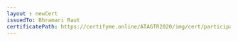 ```yaml
--- 
layout : newCert 
issuedTo: Bhramari Raut 
certificatePath: https://certifyme.online/ATAGTR2020/img/cert/participant/BhramariRaut_8deb7.png
--- 
```

